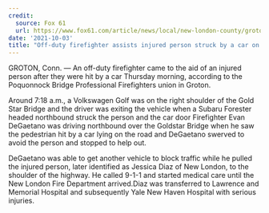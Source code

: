 ```yaml
---
credit:
  source: Fox 61
  url: https://www.fox61.com/article/news/local/new-london-county/groton/off-duty-firefighter-assists-injured-person-struck-by-a-car-on-gold-star-bridge/520-93a84bfe-a5dc-4122-bb06-9491299a0011
date: '2021-10-03'
title: "Off-duty firefighter assists injured person struck by a car on Gold Star Bridge"
---
```

GROTON, Conn. — An off-duty firefighter came to the aid of an injured person after they were hit by a car Thursday morning, according to the Poquonnock Bridge Professional Firefighters union in Groton.

Around 7:18 a.m., a Volkswagen Golf was on the right shoulder of the Gold Star Bridge and the driver was exiting the vehicle when a Subaru Forester headed northbound struck the person and the car door Firefighter Evan DeGaetano was driving northbound over the Goldstar Bridge when he saw the pedestrian hit by a car lying on the road and DeGaetano swerved to avoid the person and stopped to help out.

DeGaetano was able to get another vehicle to block traffic while he pulled the injured person, later identified as Jessica Diaz of New London, to the shoulder of the highway. He called 9-1-1 and started medical care until the New London Fire Department arrived.Diaz was transferred to Lawrence and Memorial Hospital and subsequently Yale New Haven Hospital with serious injuries.
